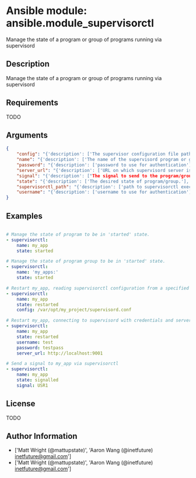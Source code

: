 # Ansible module: ansible.module_supervisorctl


Manage the state of a program or group of programs running via supervisord

## Description

Manage the state of a program or group of programs running via supervisord

## Requirements

TODO

## Arguments

``` json
{
    "config": "{'description': ['The supervisor configuration file path'], 'version_added': '1.3'}",
    "name": "{'description': ['The name of the supervisord program or group to manage.', 'The name will be taken as group name when it ends with a colon I(:)', 'Group support is only available in Ansible version 1.6 or later.'], 'required': True}",
    "password": "{'description': ['password to use for authentication'], 'version_added': '1.3'}",
    "server_url": "{'description': ['URL on which supervisord server is listening'], 'version_added': '1.3'}",
    "signal": "{'description': ["The signal to send to the program/group, when combined with the 'signalled' state. Required when l(state=signalled)."], 'version_added': '2.8'}",
    "state": "{'description': ['The desired state of program/group.'], 'required': True, 'choices': ['present', 'started', 'stopped', 'restarted', 'absent', 'signalled']}",
    "supervisorctl_path": "{'description': ['path to supervisorctl executable'], 'version_added': '1.4'}",
    "username": "{'description': ['username to use for authentication'], 'version_added': '1.3'}",
}
```

## Examples


``` yaml

# Manage the state of program to be in 'started' state.
- supervisorctl:
    name: my_app
    state: started

# Manage the state of program group to be in 'started' state.
- supervisorctl:
    name: 'my_apps:'
    state: started

# Restart my_app, reading supervisorctl configuration from a specified file.
- supervisorctl:
    name: my_app
    state: restarted
    config: /var/opt/my_project/supervisord.conf

# Restart my_app, connecting to supervisord with credentials and server URL.
- supervisorctl:
    name: my_app
    state: restarted
    username: test
    password: testpass
    server_url: http://localhost:9001

# Send a signal to my_app via supervisorctl
- supervisorctl:
    name: my_app
    state: signalled
    signal: USR1

```

## License

TODO

## Author Information
  - ['Matt Wright (@mattupstate)', 'Aaron Wang (@inetfuture) <inetfuture@gmail.com>']
  - ['Matt Wright (@mattupstate)', 'Aaron Wang (@inetfuture) <inetfuture@gmail.com>']
